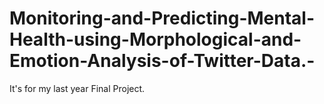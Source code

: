 # Monitoring-and-Predicting-Mental-Health-using-Morphological-and-Emotion-Analysis-of-Twitter-Data.-
It's for my last year Final Project.
